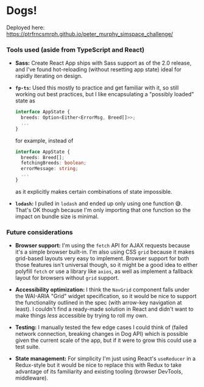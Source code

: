 # Dogs!

Deployed here: https://ptrfrncsmrph.github.io/peter_murphy_simspace_challenge/

### Tools used (aside from TypeScript and React)

- **Sass:** Create React App ships with Sass support as of the 2.0 release, and I've found hot-reloading (without resetting app state) ideal for rapidly iterating on design. 

- **`fp-ts`:** Used this mostly to practice and get familiar with it, so still working out best practices, but I like encapsulating a "possibly loaded" state as
  ```typescript
  interface AppState {
    breeds: Option<Either<ErrorMsg, Breed[]>>;
    ...
  }
  ```
  for example, instead of
  ```typescript
  interface AppState {
    breeds: Breed[];
    fetchingBreeds: boolean;
    errorMessage: string;
    ...
  }
  ```
  as it explicitly makes certain combinations of state impossible.

- **`lodash`:** I pulled in `lodash` and ended up only using one function 😅. That's OK though because I'm only importing that one function so the impact on bundle size is minimal.

### Future considerations

- **Browser support:** I'm using the `fetch` API for AJAX requests because it's a simple browser built-in. I'm also using CSS `grid` because it makes grid-based layouts very easy to implement. Browser support for both those features isn't universal though, so it might be a good idea to either polyfill `fetch` or use a library like `axios`, as well as implement a fallback layout for browsers without `grid` support.

- **Accessibility optimization:** I think the `NavGrid` component falls under the WAI-ARIA "Grid" widget specification, so it would be nice to support the functionality outlined in the spec (with arrow-key navigation at least). I couldn't find a ready-made solution in React and didn't want to make things _less_ accessible by trying to roll my own.

- **Testing:** I manually tested the few edge cases I could think of (failed network connection, breaking changes in Dog API) which is possible given the current scale of the app, but if it were to grow this could use a test suite.

- **State management:** For simplicity I'm just using React's `useReducer` in a Redux-style but it would be nice to replace this with Redux to take advantage of its familiarity and existing tooling (browser DevTools, middleware).
